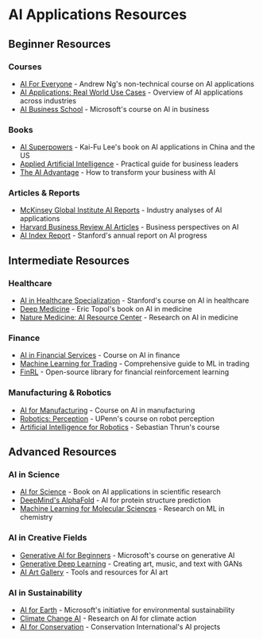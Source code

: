 # AI Applications Resources

## Beginner Resources

### Courses

- [AI For Everyone](https://www.coursera.org/learn/ai-for-everyone) - Andrew Ng's non-technical course on AI applications
- [AI Applications: Real World Use Cases](https://www.udemy.com/course/ai-applications/) - Overview of AI applications across industries
- [AI Business School](https://www.microsoft.com/en-us/ai/ai-business-school) - Microsoft's course on AI in business

### Books

- [AI Superpowers](https://www.aisuperpowers.com/) - Kai-Fu Lee's book on AI applications in China and the US
- [Applied Artificial Intelligence](https://www.amazon.com/Applied-Artificial-Intelligence-Practical-Enterprise/dp/0998289027) - Practical guide for business leaders
- [The AI Advantage](https://mitpress.mit.edu/books/ai-advantage) - How to transform your business with AI

### Articles & Reports

- [McKinsey Global Institute AI Reports](https://www.mckinsey.com/capabilities/mckinsey-digital/our-insights/digital-blog/artificial-intelligence) - Industry analyses of AI applications
- [Harvard Business Review AI Articles](https://hbr.org/topic/artificial-intelligence) - Business perspectives on AI
- [AI Index Report](https://aiindex.stanford.edu/report/) - Stanford's annual report on AI progress

## Intermediate Resources

### Healthcare

- [AI in Healthcare Specialization](https://www.coursera.org/specializations/ai-healthcare) - Stanford's course on AI in healthcare
- [Deep Medicine](https://drerictopol.com/book/deep-medicine/) - Eric Topol's book on AI in medicine
- [Nature Medicine: AI Resource Center](https://www.nature.com/collections/egjifhdcih) - Research on AI in medicine

### Finance

- [AI in Financial Services](https://www.edx.org/course/artificial-intelligence-in-financial-services) - Course on AI in finance
- [Machine Learning for Trading](https://www.amazon.com/Machine-Learning-Algorithmic-Trading-alternative/dp/1839217715) - Comprehensive guide to ML in trading
- [FinRL](https://github.com/AI4Finance-Foundation/FinRL) - Open-source library for financial reinforcement learning

### Manufacturing & Robotics

- [AI for Manufacturing](https://www.coursera.org/learn/ai-for-manufacturing) - Course on AI in manufacturing
- [Robotics: Perception](https://www.coursera.org/learn/robotics-perception) - UPenn's course on robot perception
- [Artificial Intelligence for Robotics](https://www.udacity.com/course/artificial-intelligence-for-robotics--cs373) - Sebastian Thrun's course

## Advanced Resources

### AI in Science

- [AI for Science](https://www.amazon.com/AI-Science-Rick-Stevens/dp/1032488093) - Book on AI applications in scientific research
- [DeepMind's AlphaFold](https://deepmind.com/research/case-studies/alphafold) - AI for protein structure prediction
- [Machine Learning for Molecular Sciences](https://www.frontiersin.org/research-topics/9670/machine-learning-for-molecular-sciences) - Research on ML in chemistry

### AI in Creative Fields

- [Generative AI for Beginners](https://github.com/microsoft/generative-ai-for-beginners) - Microsoft's course on generative AI
- [Generative Deep Learning](https://www.oreilly.com/library/view/generative-deep-learning/9781492041931/) - Creating art, music, and text with GANs
- [AI Art Gallery](https://aiartists.org/ai-generated-art-tools) - Tools and resources for AI art

### AI in Sustainability

- [AI for Earth](https://www.microsoft.com/en-us/ai/ai-for-earth) - Microsoft's initiative for environmental sustainability
- [Climate Change AI](https://www.climatechange.ai/papers) - Research on AI for climate action
- [AI for Conservation](https://www.conservation.org/projects/artificial-intelligence-for-conservation) - Conservation International's AI projects
